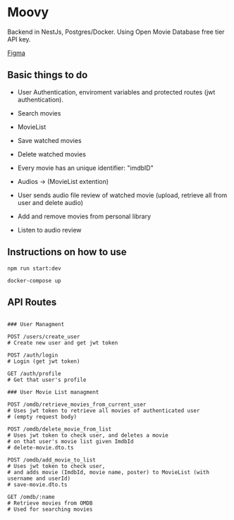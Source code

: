 # Moovy

Backend in NestJs, Postgres/Docker. Using Open Movie Database free tier API key.

[Figma](https://www.figma.com/file/byH2CT5gkq5mKMEXtaAcDE/Dev-Challenge-2021%2F1?type=design&node-id=78-62)

## Basic things to do

- User Authentication, enviroment variables and protected routes (jwt authentication).

- Search movies

- MovieList
- Save watched movies
- Delete watched movies
- Every movie has an unique identifier: "imdbID"

- Audios -> (MovieList extention)
- User sends audio file review of watched movie (upload, retrieve all from user and delete audio)

- Add and remove movies from personal library
- Listen to audio review

## Instructions on how to use

```
npm run start:dev
```

```
docker-compose up
```

## API Routes

```

### User Managment

POST /users/create_user
# Create new user and get jwt token

POST /auth/login
# Login (get jwt token)

GET /auth/profile
# Get that user's profile

### User Movie List managment

POST /omdb/retrieve_movies_from_current_user
# Uses jwt token to retrieve all movies of authenticated user
# (empty request body)

POST /omdb/delete_movie_from_list
# Uses jwt token to check user, and deletes a movie
# on that user's movie list given ImdbId
# delete-movie.dto.ts

POST /omdb/add_movie_to_list
# Uses jwt token to check user,
# and adds movie (ImdbId, movie name, poster) to MovieList (with username and userId)
# save-movie.dto.ts

GET /omdb/:name
# Retrieve movies from OMDB
# Used for searching movies

```
